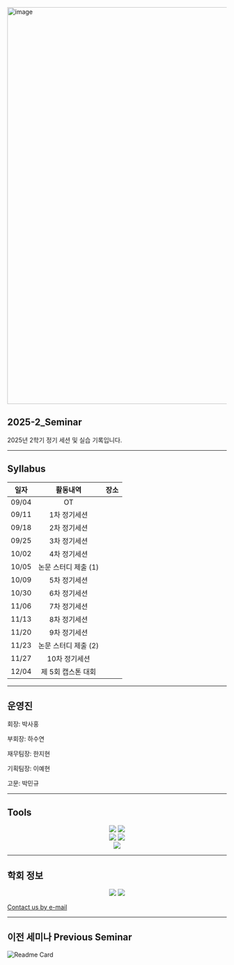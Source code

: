 <img width="2048" height="910" alt="image" src="https://github.com/user-attachments/assets/770c804e-6f19-4a70-a389-26b9c0283bba" />


## 2025-2_Seminar
2025년 2학기 정기 세션 및 실습 기록입니다.

***
## Syllabus

|**일자**|**활동내역**|**장소**|
|:---:|:---:|:---:|
|09/04|OT||
|09/11|1차 정기세션||
|09/18|2차 정기세션||
|09/25|3차 정기세션||
|10/02|4차 정기세션||
|10/05|논문 스터디 제출 (1)||
|10/09|5차 정기세션||
|10/30|6차 정기세션||
|11/06|7차 정기세션||
|11/13|8차 정기세션||
|11/20|9차 정기세션||
|11/23|논문 스터디 제출 (2)||
|11/27|10차 정기세션||
|12/04|제 5회 캡스톤 대회||

***
## 운영진
회장: 박사홍

부회장: 하수연

재무팀장: 한지현

기획팀장: 이예현

고문: 박민규
***

## Tools
<div align="center">
	<a href=https://www.python.org/><img src="https://img.shields.io/badge/Python-3776AB?style=flat&logo=Python&logoColor=yellow" /></a>
	<a href=https://www.r-project.org/><img src="https://img.shields.io/badge/R-276DC3?style=flat&logo=R&logoColor=white" /></a>
</div>

<div align="center">
	<a href=https://www.notion.com/ko/product><img src="https://img.shields.io/badge/Notion-000000?style=flat&logo=Notion&logoColor=white" /></a>
	<a href=https://slack.com/intl/ko-kr><img src="https://img.shields.io/badge/Slack-4A154B?style=flat&logo=Slack&logoColor=orange" /></a>
</div>

<div align="center">
	<a href=https://github.com/HUFS-DAT/2025-1_Seminar><img src="https://img.shields.io/badge/Github-181717?style=flat&logo=Github&logoColor=white" /></a>
</div>

***
## 학회 정보

<div align="center">
	<a href=https://www.instagram.com/dat.hufs/><img src="https://img.shields.io/badge/instagram-FF0069.svg?&logo=instagram&logoColor=white" /></a>
	<a href=https://www.linktr.ee/dat0406><img src="https://img.shields.io/badge/linktree-43E55E.svg?&logo=linktree&logoColor=white" /></a>
</div>



[Contact us by e-mail](mailto:dat@hufs.ac.kr)

***
## 이전 세미나 Previous Seminar
![Readme Card](https://github-readme-stats.vercel.app/api/pin/?username=HUFS-DAT&repo=2024-2_Seminar)
